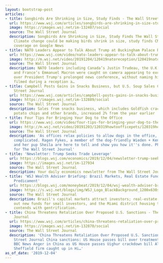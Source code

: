 ```yaml
---
layout: bootstrap-post
articles:
- title: Songbirds Are Shrinking in Size, Study Finds - The Wall Street Journal
  url: https://www.wsj.com/articles/songbirds-are-shrinking-in-size-study-finds-11575468001
  image: https://images.wsj.net/im-132407/social
  source: The Wall Street Journal
  description: Songbirds Are Shrinking in Size, Study Finds The Wall Street Journal
    Climate change could be making birds shrink in size, study finds CNN View full
    coverage on Google News
- title: NATO Leaders Appear to Talk About Trump at Buckingham Palace Reception
  url: https://www.wsj.com/video/nato-leaders-appear-to-talk-about-trump-at-buckingham-palace-reception/F793AE0E-1051-4DF0-9728-B3A69FB700D0.html
  image: http://m.wsj.net/video/20191204/120419natoreception/120419natoreception_1280x720.jpg
  source: The Wall Street Journal
  description: NATO leaders including Canada’s Justin Trudeau, the U.K.’s Boris Johnson
    and France’s Emmanuel Macron were caught on camera appearing to exchange quips
    over President Trump's prolonged news conference, without naming him. They were
    filmed during a reception a…
- title: Campbell Posts Gains in Snacks Business, but U.S. Soup Sales Cool - The Wall
    Street Journal
  url: https://www.wsj.com/articles/campbell-posts-gains-in-snacks-business-but-u-s-soup-sales-cool-11575465303
  image: https://images.wsj.net/im-132889/social
  source: The Wall Street Journal
  description: Sales from snacks business, which includes Goldfish crackers, Kettle
    potato chips and other brands, increased 2% from the year earlier
- title: Four Tips For Bringing Your Dog to the Office
  url: https://www.wsj.com/video/four-tips-for-bringing-your-dog-to-the-office/E3415575-EA39-4A5F-9EFC-E547CA9997FA.html
  image: http://m.wsj.net/video/20191203/120319howtoofficepets/120319howtoofficepets_1280x720.jpg
  source: The Wall Street Journal
  description: 'As offices relax policies to allow dogs in the office, it can get
    complicated. Ragen Fykes, a member of the dog-friendly Wieden + Kennedy team,
    and her pup Sheila are here to tell and show you how it''s done. Photo: Zach Osterhout
    for The Wall Street Journal'
- title: 'Newsletter: Trump Seeks Trade Leverage'
  url: https://blogs.wsj.com/economics/2019/12/04/newsletter-trump-seeks-trade-leverage/
  image: https://images.wsj.net/im-127934
  source: The Wall Street Journal
  description: Your daily economics newsletter from The Wall Street Journal.
- title: 'WSJ Wealth Adviser Briefing: Brazil Markets, Real Estate Funds, Art Basel
    Predicament'
  url: https://blogs.wsj.com/moneybeat/2019/12/04/wsj-wealth-adviser-briefing-brazil-markets-real-estate-funds-art-basel-predicament/
  image: https://s.wsj.net/blogs/img/WSJ_Logo_BlackBackground_1200x630social
  source: The Wall Street Journal
  description: Brazil's capital markets attract investors; real-estate firms roll
    out new funds for small investors, and the Miami district housing trendy Art Basel
    contends with gentrification.
- title: China Threatens Retaliation Over Proposed U.S. Sanctions - The Wall Street
    Journal
  url: https://www.wsj.com/articles/china-threatens-retaliation-over-proposed-u-s-sanctions-11575456561
  image: https://images.wsj.net/im-132870/social
  source: The Wall Street Journal
  description: 'China Threatens Retaliation Over Proposed U.S. Sanctions The Wall
    Street Journal China sanctions: US House passes bill over treatment of Uighurs
    BBC News Anger in China as US House passes Uighur crackdown bill Al Jazeera English
    Sheffield firm caught up in Hi…'
as_of_date: '2019-12-04'
---
```


